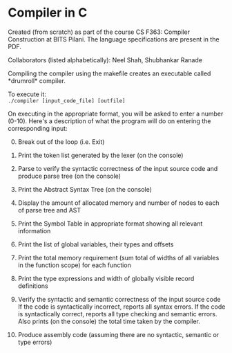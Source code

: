 # Compiler in C

Created (from scratch) as part of the course CS F363: Compiler Construction at BITS Pilani. The language specifications are present in the PDF. 

Collaborators (listed alphabetically): Neel Shah, Shubhankar Ranade

Compiling the compiler using the makefile creates an executable called \*drumroll\* compiler.

To execute it: <br>
``` ./compiler [input_code_file] [outfile] ```

On executing in the appropriate format, you will be asked to enter a number (0-10). Here's a description of what the program will do on entering the corresponding input:

0. Break out of the loop (i.e. Exit)

1. Print the token list generated by the lexer (on the console)

2. Parse to verify the syntactic correctness of the input source code and produce parse tree (on the console)

3. Print the Abstract Syntax Tree (on the console)

4. Display the amount of allocated memory and number of nodes to each of parse tree and AST

5. Print the Symbol Table in appropriate format showing all relevant information

6. Print the list of global variables, their types and offsets

7. Print the total memory requirement (sum total of widths of all variables in the function scope) for each function

8. Print the type expressions and width of globally visible record definitions

9. Verify the syntactic and semantic correctness of the input source code <br> If the code is syntactically incorrect, reports all syntax errors.  If the code is syntactically correct, reports all type checking and semantic errors. Also prints (on the console) the total time taken by the compiler.

10. Produce assembly code (assuming there are no syntactic, semantic or type errors)
